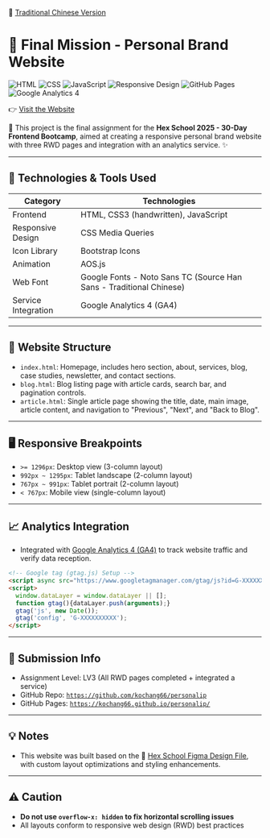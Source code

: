 🔄 [Traditional Chinese Version](./README.md)

# 🎯 Final Mission - Personal Brand Website

![HTML](https://img.shields.io/badge/HTML5-E34F26?style=for-the-badge&logo=html5&logoColor=white)
![CSS](https://img.shields.io/badge/CSS3-1572B6?style=for-the-badge&logo=css3&logoColor=white)
![JavaScript](https://img.shields.io/badge/JavaScript-F7DF1E?style=for-the-badge&logo=javascript&logoColor=black)
![Responsive Design](https://img.shields.io/badge/Responsive-Design-blue?style=for-the-badge)
![GitHub Pages](https://img.shields.io/badge/Deployed-GitHub_Pages-green?style=for-the-badge&logo=github)
![Google Analytics 4](https://img.shields.io/badge/Google-Analytics_4-ff6f00?style=for-the-badge&logo=googleanalytics&logoColor=white)

👉 [Visit the Website](https://kochang66.github.io/personalip/)

🎈 This project is the final assignment for the **Hex School 2025 - 30-Day Frontend Bootcamp**, aimed at creating a responsive personal brand website with three RWD pages and integration with an analytics service. ✨

---

## 🔧 Technologies & Tools Used

| Category | Technologies |
|----------|--------------|
| Frontend | HTML, CSS3 (handwritten), JavaScript |
| Responsive Design | CSS Media Queries |
| Icon Library | Bootstrap Icons |
| Animation | AOS.js |
| Web Font | Google Fonts - Noto Sans TC (Source Han Sans - Traditional Chinese) |
| Service Integration | Google Analytics 4 (GA4) |

---

## 🧱 Website Structure

- `index.html`: Homepage, includes hero section, about, services, blog, case studies, newsletter, and contact sections.
- `blog.html`: Blog listing page with article cards, search bar, and pagination controls.
- `article.html`: Single article page showing the title, date, main image, article content, and navigation to "Previous", "Next", and "Back to Blog".

---

## 🖥️ Responsive Breakpoints

- `>= 1296px`: Desktop view (3-column layout)
- `992px ~ 1295px`: Tablet landscape (2-column layout)
- `767px ~ 991px`: Tablet portrait (2-column layout)
- `< 767px`: Mobile view (single-column layout)

---

## 📈 Analytics Integration

- Integrated with [Google Analytics 4 (GA4)](https://analytics.google.com/) to track website traffic and verify data reception.

```html
<!-- Google tag (gtag.js) Setup -->
<script async src="https://www.googletagmanager.com/gtag/js?id=G-XXXXXXXXXX"></script>
<script>
  window.dataLayer = window.dataLayer || [];
  function gtag(){dataLayer.push(arguments);}
  gtag('js', new Date());
  gtag('config', 'G-XXXXXXXXXX');
</script>
```

---

## 📝 Submission Info

- Assignment Level: LV3 (All RWD pages completed + integrated a service)
- GitHub Repo: [`https://github.com/kochang66/personalip`](https://github.com/kochang66/personalip)
- GitHub Pages: [`https://kochang66.github.io/personalip/`](https://kochang66.github.io/personalip/)

---

## 💡 Notes

- This website was built based on the 🎨 [Hex School Figma Design File](https://www.figma.com/design/bBHUp0TeM0yjAlkjtyxQJI/2025ver.-%E9%AB%94%E9%A9%97%E7%87%9F%E5%AD%B8%E7%94%9F%E8%A8%AD%E8%A8%88%E7%A8%BF?node-id=236-1109), with custom layout optimizations and styling enhancements.

---

## ⚠️ Caution

- **Do not use `overflow-x: hidden` to fix horizontal scrolling issues**
- All layouts conform to responsive web design (RWD) best practices
